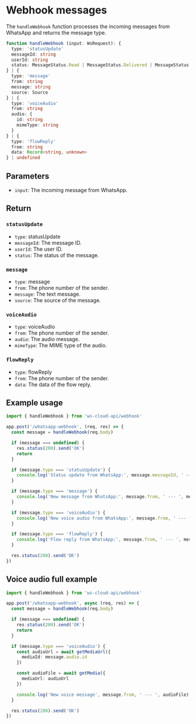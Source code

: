 # Webhook messages

The `handleWebhook` function processes the incoming messages from WhatsApp and returns the message type.

```ts
function handleWebhook (input: WsRequest): {
  type: 'statusUpdate'
  messageId: string
  userId: string
  status: MessageStatus.Read | MessageStatus.Delivered | MessageStatus.Sent | MessageStatus.Failed
} | {
  type: 'message'
  from: string
  message: string
  source: Source
} | {
  type: 'voiceAudio'
  from: string
  audio: {
    id: string
    mimeType: string
  }
} | {
  type: 'flowReply'
  from: string
  data: Record<string, unknown>
} | undefined
```

## Parameters

- `input`: The incoming message from WhatsApp.

## Return

### `statusUpdate`

- `type`: statusUpdate
- `messageId`: The message ID.
- `userId`: The user ID.
- `status`: The status of the message.

### `message`

- `type`: message
- `from`: The phone number of the sender.
- `message`: The text message.
- `source`: The source of the message.

### `voiceAudio`

- `type`: voiceAudio
- `from`: The phone number of the sender.
- `audio`: The audio message.
- `mimeType`: The MIME type of the audio.

### `flowReply`

- `type`: flowReply
- `from`: The phone number of the sender.
- `data`: The data of the flow reply.

## Example usage

```ts
import { handleWebhook } from 'ws-cloud-api/webhook'

app.post('/whatsapp-webhook', (req, res) => {
  const message = handleWebhook(req.body)

  if (message === undefined) {
    res.status(200).send('OK')
    return
  }

  if (message.type === 'statusUpdate') {
    console.log('Status update from WhatsApp:', message.messageId, ' --- ', message.status)
  }

  if (message.type === 'message') {
    console.log('New message from WhatsApp:', message.from, ' --- ', message.message)
  }

  if (message.type === 'voiceAudio') {
    console.log('New voice audio from WhatsApp:', message.from, ' --- ', message.audio.id)
  }

  if (message.type === 'flowReply') {
    console.log('Flow reply from WhatsApp:', message.from, ' --- ', message.data)
  }

  res.status(200).send('OK')
})
```

## Voice audio full example

```ts
import { handleWebhook } from 'ws-cloud-api/webhook'

app.post('/whatsapp-webhook', async (req, res) => {
  const message = handleWebhook(req.body)

  if (message === undefined) {
    res.status(200).send('OK')
    return
  }

  if (message.type === 'voiceAudio') {
    const audioUrl = await getMediaUrl({
      mediaId: message.audio.id
    })

    const audioFile = await getMedia({
      mediaUrl: audioUrl
    })

    console.log('New voice message', message.from, ' --- ', audioFile)
  }

  res.status(200).send('OK')
})
```